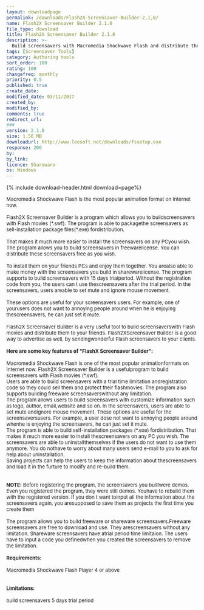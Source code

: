 ```yaml
---
layout: downloadpage
permalink: /downloads/Flash2X-Screensaver-Builder-2,1,0/
name: Flash2X Screensaver Builder 2.1.0
file_type: download
title: Flash2X Screensaver Builder 2.1.0
description: >-
  Build screensavers with Macromedia Shockwave Flash and distribute them to world wide
tags: [Screensaver Tools]
category: Authoring tools
sort_order: 100
rating: 100
changefreq: monthly
priority: 0.5
published: true
create_date: 
modified_date: 03/11/2017
created_by: 
modified_by: 
comments: true
redirect_url: 
### 
version: 2.1.0
size: 1.56 MB
downloadurl: http://www.leesoft.net/downloads/fssetup.exe
response: 200
by: 
by_link: 
licence: Shareware
os: Windows
---
```


{% include download-header.html download=page%}

<p style="fix-download-text !important">
<p><font size="2">Macromedia Shockwave Flash is the most popular animation format on Internet now. <br />
<br />
Flash2X Screensaver Builder is a program which allows you to buildscreensavers with Flash movies (*.swf). The program is able to packagethe screensavers as sell-installation package files(*.exe) fordistribution. <br />
<br />
That makes it much more easier to install the screensavers on any PCyou wish. The program allows you to build screensavers in freewarelicense. You can distribute these screensavers free as you wish. <br />
<br />
To install them on your friends PCs and enjoy them together. You arealso able to make money with the screensavers you build in sharewarelicense. The program supports to build screensavers with 15 days trialperiod. Without the registration code from you, the users can t use thescreensavers after the trial period. In the screensavers, users areable to set mute and ignore mouse movement. <br />
<br />
These options are useful for your screensavers users. For example, one of yourusers does not want to annoying people around when he is enjoying thescreensavers, he can just set it mute. <br />
<br />
Flash2X Screensaver Builder is a very useful tool to build screensaverswith Flash movies and distribute them to your friends. Flash2XScreensaver Builder is a good way to advertise as well, by sendingwonderful Flash screensavers to your clients.<br />
<br />
<span><strong>Here are some key features of "FlashX Screensaver Builder":</strong></span><br />
<br />
Macromedia Shockwave Flash is one of the most popular animationformats on Internet now. Flash2X Screensaver Builder is a usefulprogram to build screensavers with Flash movies (*.swf).<br />
Users are able to build screensavers with a trial time limitation andregistration code so they could sell them and protect their flashmovies. The program also supports building freeware screensaverswithout any limitation.<br />
The program allows users to build screensavers with customize information such as logo, author, </font><font size="2">email</font></a><font size="2">,website and so on. In the screensavers, users are able to set mute andignore mouse movement. These options are useful for the screensaversusers. For example, a user dose not want to annoying people around whenhe is enjoying the screensavers, he can just set it mute.<br />
The program is able to build self-installation packages (*.exe) fordistribution. That makes it much more easier to install thescreensavers on any PC you wish. The screensavers are able to uninstallthemselves if the users do not want to use them anymore. You do nothave to worry about many users send </font><font size="2">e-mail</font></a><font size="2"> to you to ask for help about uninstallation.<br />
Saving projects can help the users to keep the information about thescreensavers and load it in the furture to modify and re-build them.<br />
<br />
<br />
<strong>NOTE:</strong> Before registering the program, the screensavers you builtwere demos. Even you registered the program, they were still demos. Youhave to rebuild them with the registered version. If you don t want toinput all the information about the screensavers again, you aresupposed to save them as projects the first time you create them<br />
<br />
The program allows you to build freeware or shareware screensavers.Freeware screensavers are free to download and use. They arescreensavers without any limitation. Shareware screensavers have atrial period time limitaion. The users have to input a code you definedwhen you created the screensavers to remove the limitation.<br />
<br />
<span><strong>Requirements:</strong></span><br />
<br />
Macromedia Shockwave Flash Player 4 or above<br />
<br />
<br />
<span><strong>Limitations:</strong></span><br />
<br />
build screensavers 5 days trial period<br />
</font></p></p>
